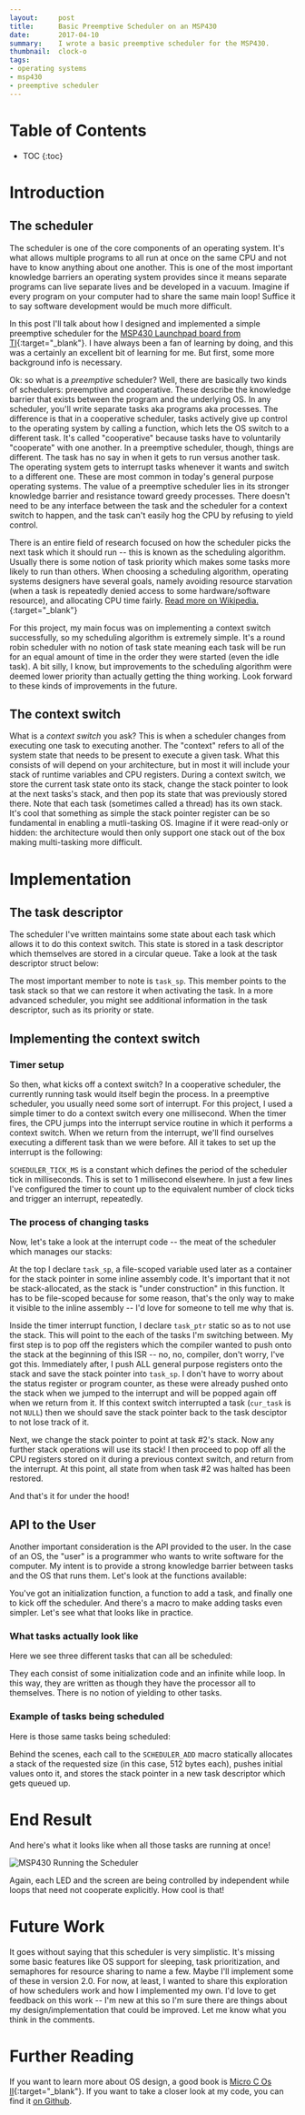 ```yaml
---
layout:     post
title:      Basic Preemptive Scheduler on an MSP430
date:       2017-04-10
summary:    I wrote a basic preemptive scheduler for the MSP430.
thumbnail:  clock-o
tags:
- operating systems
- msp430
- preemptive scheduler
---
```


# Table of Contents

* TOC
{:toc}

# Introduction

## The scheduler

The scheduler is one of the core components of an operating system. It's what allows multiple programs to all run at once on the same CPU and not have to know anything about one another. This is one of the most important knowledge barriers an operating system provides since it means separate programs can live separate lives and be developed in a vacuum. Imagine if every program on your computer had to share the same main loop! Suffice it to say software development would be much more difficult.

In this post I'll talk about how I designed and implemented a simple preemptive scheduler for the [MSP430 Launchpad board from TI](http://www.ti.com/tool/msp-exp430fr4133){:target="_blank"}. I have always been a fan of learning by doing, and this was a certainly an excellent bit of learning for me. But first, some more background info is necessary.

Ok: so what is a *preemptive* scheduler? Well, there are basically two kinds of schedulers: preemptive and cooperative. These describe the knowledge barrier that exists between the program and the underlying OS. In any scheduler, you'll write separate tasks aka programs aka processes. The difference is that in a cooperative scheduler, tasks actively give up control to the operating system by calling a function, which lets the OS switch to a different task. It's called "cooperative" because tasks have to voluntarily "cooperate" with one another. In a preemptive scheduler, though, things are different. The task has no say in when it gets to run versus another task. The operating system gets to interrupt tasks whenever it wants and switch to a different one. These are most common in today's general purpose operating systems. The value of a preemptive scheduler lies in its stronger knowledge barrier and resistance toward greedy processes. There doesn't need to be any interface between the task and the scheduler for a context switch to happen, and the task can't easily hog the CPU by refusing to yield control.

There is an entire field of research focused on how the scheduler picks the next task which it should run -- this is known as the scheduling algorithm. Usually there is some notion of task priority which makes some tasks more likely to run than others. When choosing a scheduling algorithm, operating systems designers have several goals, namely avoiding resource starvation (when a task is repeatedly denied access to some hardware/software resource), and allocating CPU time fairly. [Read more on Wikipedia.](https://en.wikipedia.org/wiki/Scheduling_(computing)#Scheduling_disciplines){:target="_blank"}

For this project, my main focus was on implementing a context switch successfully, so my scheduling algorithm is extremely simple. It's a round robin scheduler with no notion of task state meaning each task will be run for an equal amount of time in the order they were started (even the idle task). A bit silly, I know, but improvements to the scheduling algorithm were deemed lower priority than actually getting the thing working. Look forward to these kinds of improvements in the future.

## The context switch

What is a *context switch* you ask? This is when a scheduler changes from executing one task to executing another. The "context" refers to all of the system state that needs to be present to execute a given task. What this consists of will depend on your architecture, but in most it will include your stack of runtime variables and CPU registers. During a context switch, we store the current task state onto its stack, change the stack pointer to look at the next tasks's stack, and then pop its state that was previously stored there. Note that each task (sometimes called a thread) has its own stack. It's cool that something as simple the stack pointer register can be so fundamental in enabling a mutli-tasking OS. Imagine if it were read-only or hidden: the architecture would then only support one stack out of the box making multi-tasking more difficult.

# Implementation

## The task descriptor

The scheduler I've written maintains some state about each task which allows it to do this context switch. This state is stored in a task descriptor which themselves are stored in a circular queue. Take a look at the task descriptor struct below:

<script src="http://gist-it.appspot.com/http://github.com/rjw245/rileyOS/blob/master/scheduler.h?slice=15:20&footer=minimal"></script>

The most important member to note is `task_sp`. This member points to the task stack so that we can restore it when activating the task. In a more advanced scheduler, you might see additional information in the task descriptor, such as its priority or state.

## Implementing the context switch

### Timer setup

So then, what kicks off a context switch? In a cooperative scheduler, the currently running task would itself begin the process. In a preemptive scheduler, you usually need some sort of interrupt. For this project, I used a simple timer to do a context switch every one millisecond. When the timer fires, the CPU jumps into the interrupt service routine in which it performs a context switch. When we return from the interrupt, we'll find ourselves executing a different task than we were before. All it takes to set up the interrupt is the following:

<script src="http://gist-it.appspot.com/http://github.com/rjw245/rileyOS/blob/master/scheduler.c?slice=95:109&footer=minimal"></script>

`SCHEDULER_TICK_MS` is a constant which defines the period of the scheduler tick in milliseconds. This is set to 1 millisecond elsewhere. In just a few lines I've configured the timer to count up to the equivalent number of clock ticks and trigger an interrupt, repeatedly.

### The process of changing tasks

Now, let's take a look at the interrupt code -- the meat of the scheduler which manages our stacks:

<script src="http://gist-it.appspot.com/http://github.com/rjw245/rileyOS/blob/master/scheduler.c?slice=111:144&footer=minimal"></script>

At the top I declare `task_sp`, a file-scoped variable used later as a container for the stack pointer in some inline assembly code. It's important that it not be stack-allocated, as the stack is "under construction" in this function. It has to be file-scoped because for some reason, that's the only way to make it visible to the inline assembly -- I'd love for someone to tell me why that is.

Inside the timer interrupt function, I declare `task_ptr` static so as to not use the stack. This will point to the each of the tasks I'm switching between. My first step is to pop off the registers which the compiler wanted to push onto the stack at the beginning of this ISR -- no, no, compiler, don't worry, I've got this. Immediately after, I push ALL general purpose registers onto the stack and save the stack pointer into `task_sp`. I don't have to worry about the status register or program counter, as these were already pushed onto the stack when we jumped to the interrupt and will be popped again off when we return from it. If this context switch interrupted a task (`cur_task` is not `NULL`) then we should save the stack pointer back to the task desciptor to not lose track of it.

Next, we change the stack pointer to point at task #2's stack. Now any further stack operations will use its stack! I then proceed to pop off all the CPU registers stored on it during a previous context switch, and return from the interrupt. At this point, all state from when task #2 was halted has been restored.

And that's it for under the hood!

## API to the User

Another important consideration is the API provided to the user. In the case of an OS, the "user" is a programmer who wants to write software for the computer. My intent is to provide a strong knowledge barrier between tasks and the OS that runs them. Let's look at the functions available:

<script src="http://gist-it.appspot.com/http://github.com/rjw245/rileyOS/blob/master/scheduler.h?slice=22:46&footer=minimal"></script>

You've got an initialization function, a function to add a task, and finally one to kick off the scheduler. And there's a macro to make adding tasks even simpler. Let's see what that looks like in practice.

### What tasks actually look like

Here we see three different tasks that can all be scheduled:

<script src="http://gist-it.appspot.com/http://github.com/rjw245/rileyOS/blob/master/main.c?slice=28:49&footer=minimal"></script>

They each consist of some initialization code and an infinite while loop. In this way, they are written as though they have the processor all to themselves. There is no notion of yielding to other tasks.

### Example of tasks being scheduled

Here is those same tasks being scheduled:

<script src="http://gist-it.appspot.com/http://github.com/rjw245/rileyOS/blob/master/main.c?slice=19:28&footer=minimal"></script>

Behind the scenes, each call to the `SCHEDULER_ADD` macro statically allocates a stack of the requested size (in this case, 512 bytes each), pushes initial values onto it, and stores the stack pointer in a new task descriptor which gets queued up.

# End Result

And here's what it looks like when all those tasks are running at once!

![MSP430 Running the Scheduler](/assets/img/scheduler/msp430-running.gif)

Again, each LED and the screen are being controlled by independent while loops that need not cooperate explicitly. How cool is that!

# Future Work

It goes without saying that this scheduler is very simplistic. It's missing some basic features like OS support for sleeping, task prioritization, and semaphores for resource sharing to name a few. Maybe I'll implement some of these in version 2.0. For now, at least, I wanted to share this exploration of how schedulers work and how I implemented my own. I'd love to get feedback on this work -- I'm new at this so I'm sure there are things about my design/implementation that could be improved. Let me know what you think in the comments.

# Further Reading

If you want to learn more about OS design, a good book is [Micro C Os II](https://www.amazon.com/MicroC-OS-II-Kernel-CD-ROM/dp/1578201039){:target="_blank"}. If you want to take a closer look at my code, you can find it [on Github](https://github.com/rjw245/rileyOS/).

